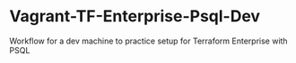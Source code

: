 # Vagrant-TF-Enterprise-Psql-Dev
Workflow for a dev machine to practice setup for Terraform Enterprise with PSQL
